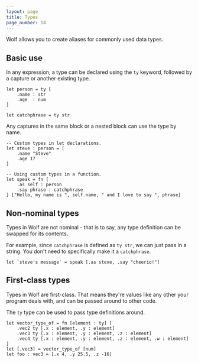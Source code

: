 ```yaml
---
layout: page
title: Types
page_number: 14
---
```


Wolf allows you to create aliases for commonly used data types.

## Basic use

In any expression, a type can be declared using the `ty` keyword, followed by
a capture or another existing type.

```
let person = ty [
	.name : str
	.age  : num
]

let catchphrase = ty str
```

Any captures in the same block or a nested block can use the type by name.

```
-- Custom types in let declarations.
let steve : person = [
	.name "Steve"
	.age 17
]

-- Using custom types in a function.
let speak = fn [
	.as self : person
	.say phrase : catchphrase
] ["Hello, my name is ", self.name, " and I love to say ", phrase]
```

## Non-nominal types

Types in Wolf are not nominal - that is to say, any type definition can be
swapped for its contents.

For example, since `catchphrase` is defined as `ty str`, we can just pass in a
string. You don't need to specifically make it a `catchphrase`.

```
let `steve's message` = speak [.as steve, .say "cheerio!"]
```

## First-class types

Types in Wolf are first-class. That means they're values like any other your
program deals with, and can be passed around to other code.

The `ty` type can be used to pass type definitions around.

```
let vector_type_of = fn [element : ty] [
	.vec2 ty [.x : element, .y : element]
	.vec3 ty [.x : element, .y : element, .z : element]
	.vec4 ty [.x : element, .y : element, .z : element, .w : element]
]
let [.vec3] = vector_type_of [num]
let foo : vec3 = [.x 4, .y 25.5, .z -16]
```